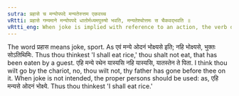```yaml
---
sutra: प्रहासे च मन्योपपदे मन्यतेरुत्तम एकवच्च
vRtti: प्रहासे गम्यमाने मन्योपपदे धातोर्मध्यमपुरुषो भवति, मन्यतेश्चोत्तमः स चैकवद्भवति ॥
vRtti_eng: When joke is implied with reference to an action, the verb denoting it is used in the 2nd person; provided that the word _manya_ 'to think' is the attendant word (_upapada_) of such verb, and of the verb _manya_ itself, the affix must be of the 1st person and singular number.
---
```

The word प्रहास means joke, sport. As एवं मन्ये ओदनं भोक्ष्यसे इति; नहि भोक्ष्यसे, भुक्तः सोऽतिथिमिः. Thus thou thinkest 'I shall eat rice,' thou shalt not eat, that has been eaten by a guest. एहि मन्ये रथेन यास्यसि नहि यास्यसि, यातस्तेन ते पिता. I think thou wilt go by the chariot, no, thou wilt not, thy father has gone before thee on it. When joke is not intended, the proper persons should be used: as, एहि मन्यसे ओदनं भोक्ष्ये. Thus thou thinkest 'I shall eat rice.'
